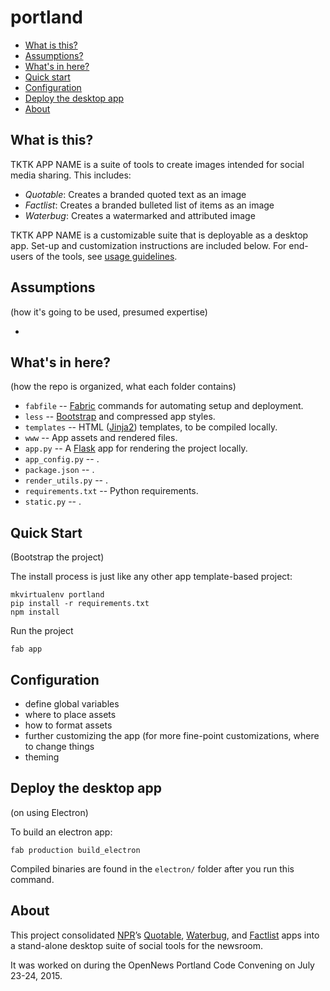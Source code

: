 portland
=============

* [What is this?](#what-is-this)
* [Assumptions?](#assumptions)
* [What's in here?](#what-is-in-here)
* [Quick start](#quick-start)
* [Configuration](#configuration)
* [Deploy the desktop app](#deploy-the-desktop-app)
* [About](#about)

What is this?
-------------

TKTK APP NAME is a suite of tools to create images intended for social media sharing. This includes:

* *Quotable*: Creates a branded quoted text as an image
* *Factlist*: Creates a branded bulleted list of items as an image
* *Waterbug*: Creates a watermarked and attributed image

TKTK APP NAME is a customizable suite that is deployable as a desktop app. Set-up and customization instructions are included below. For end-users of the tools, see [usage guidelines](#).

Assumptions 
-------------

(how it's going to be used, presumed expertise)

* 

What's in here?
-------------

(how the repo is organized, what each folder contains)

* ``fabfile`` -- [Fabric](http://docs.fabfile.org/en/latest/) commands for automating setup and deployment.
* ``less`` -- [Bootstrap](http://getbootstrap.com/css/) and compressed app styles.
* ``templates`` -- HTML ([Jinja2](http://jinja.pocoo.org/docs/)) templates, to be compiled locally.
* ``www`` -- App assets and rendered files.
* ``app.py`` -- A [Flask](http://flask.pocoo.org/) app for rendering the project locally.
* ``app_config.py`` -- .
* ``package.json`` -- .
* ``render_utils.py`` -- .
* ``requirements.txt`` -- Python requirements.
* ``static.py`` -- .


Quick Start
-------------
(Bootstrap the project)

The install process is just like any other app template-based project:

```
mkvirtualenv portland
pip install -r requirements.txt
npm install
```

Run the project

```
fab app
```


Configuration
-------------

- define global variables
- where to place assets
- how to format assets
- further customizing the app (for more fine-point customizations, where to change things
- theming

Deploy the desktop app
-------------

(on using Electron)

To build an electron app:

```
fab production build_electron
```

Compiled binaries are found in the `electron/` folder after you run this command.

About
-------------

This project consolidated [NPR](https://github.com/nprapps/)’s [Quotable](https://github.com/nprapps/quotable), [Waterbug](https://github.com/nprapps/waterbug), and [Factlist](https://github.com/nprapps/factlist) apps into a stand-alone desktop suite of social tools for the newsroom. 

It was worked on during the OpenNews Portland Code Convening on July 23-24, 2015.





